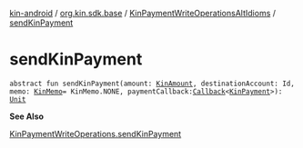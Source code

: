 [kin-android](../../index.md) / [org.kin.sdk.base](../index.md) / [KinPaymentWriteOperationsAltIdioms](index.md) / [sendKinPayment](./send-kin-payment.md)

# sendKinPayment

`abstract fun sendKinPayment(amount: `[`KinAmount`](../../org.kin.sdk.base.models/-kin-amount/index.md)`, destinationAccount: Id, memo: `[`KinMemo`](../../org.kin.sdk.base.models/-kin-memo/index.md)` = KinMemo.NONE, paymentCallback: `[`Callback`](../../org.kin.sdk.base.tools/-callback/index.md)`<`[`KinPayment`](../../org.kin.sdk.base.models/-kin-payment/index.md)`>): `[`Unit`](https://kotlinlang.org/api/latest/jvm/stdlib/kotlin/-unit/index.html)

**See Also**

[KinPaymentWriteOperations.sendKinPayment](../-kin-payment-write-operations/send-kin-payment.md)

